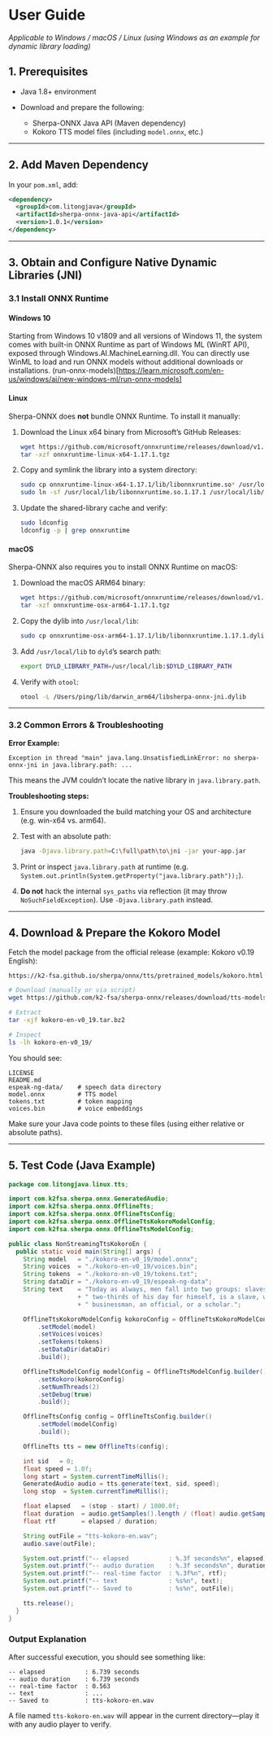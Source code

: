 # User Guide

*Applicable to Windows / macOS / Linux (using Windows as an example for dynamic library loading)*

## 1. Prerequisites

* Java 1.8+ environment
* Download and prepare the following:

  * Sherpa-ONNX Java API (Maven dependency)
  * Kokoro TTS model files (including `model.onnx`, etc.)

---

## 2. Add Maven Dependency

In your `pom.xml`, add:

```xml
<dependency>
  <groupId>com.litongjava</groupId>
  <artifactId>sherpa-onnx-java-api</artifactId>
  <version>1.0.1</version>
</dependency>
```

---

## 3. Obtain and Configure Native Dynamic Libraries (JNI)

### 3.1 Install ONNX Runtime

#### Windows 10

Starting from Windows 10 v1809 and all versions of Windows 11, the system comes with built-in ONNX Runtime as part of Windows ML (WinRT API), exposed through Windows.AI.MachineLearning.dll. You can directly use WinML to load and run ONNX models without additional downloads or installations.
(run-onnx-models)[https://learn.microsoft.com/en-us/windows/ai/new-windows-ml/run-onnx-models]

#### Linux

Sherpa-ONNX does **not** bundle ONNX Runtime. To install it manually:

1. Download the Linux x64 binary from Microsoft’s GitHub Releases:

   ```bash
   wget https://github.com/microsoft/onnxruntime/releases/download/v1.17.1/onnxruntime-linux-x64-1.17.1.tgz
   tar -xzf onnxruntime-linux-x64-1.17.1.tgz
   ```

2. Copy and symlink the library into a system directory:

   ```bash
   sudo cp onnxruntime-linux-x64-1.17.1/lib/libonnxruntime.so* /usr/local/lib/
   sudo ln -sf /usr/local/lib/libonnxruntime.so.1.17.1 /usr/local/lib/libonnxruntime.so
   ```

3. Update the shared-library cache and verify:

   ```bash
   sudo ldconfig
   ldconfig -p | grep onnxruntime
   ```

#### macOS

Sherpa-ONNX also requires you to install ONNX Runtime on macOS:

1. Download the macOS ARM64 binary:

   ```bash
   wget https://github.com/microsoft/onnxruntime/releases/download/v1.17.1/onnxruntime-osx-arm64-1.17.1.tgz
   tar -xzf onnxruntime-osx-arm64-1.17.1.tgz
   ```

2. Copy the dylib into `/usr/local/lib`:

   ```bash
   sudo cp onnxruntime-osx-arm64-1.17.1/lib/libonnxruntime.1.17.1.dylib /usr/local/lib/
   ```

3. Add `/usr/local/lib` to `dyld`’s search path:

   ```bash
   export DYLD_LIBRARY_PATH=/usr/local/lib:$DYLD_LIBRARY_PATH
   ```

4. Verify with `otool`:

   ```bash
   otool -L /Users/ping/lib/darwin_arm64/libsherpa-onnx-jni.dylib
   ```

---

### 3.2 Common Errors & Troubleshooting

**Error Example:**

```text
Exception in thread "main" java.lang.UnsatisfiedLinkError: no sherpa-onnx-jni in java.library.path: ...
```

This means the JVM couldn’t locate the native library in `java.library.path`.

**Troubleshooting steps:**

1. Ensure you downloaded the build matching your OS and architecture (e.g. win-x64 vs. arm64).

2. Test with an absolute path:

   ```bash
   java -Djava.library.path=C:\full\path\to\jni -jar your-app.jar
   ```

3. Print or inspect `java.library.path` at runtime (e.g. `System.out.println(System.getProperty("java.library.path"));`).

4. **Do not** hack the internal `sys_paths` via reflection (it may throw `NoSuchFieldException`). Use `-Djava.library.path` instead.

---

## 4. Download & Prepare the Kokoro Model

Fetch the model package from the official release (example: Kokoro v0.19 English):

```
https://k2-fsa.github.io/sherpa/onnx/tts/pretrained_models/kokoro.html
```

```bash
# Download (manually or via script)
wget https://github.com/k2-fsa/sherpa-onnx/releases/download/tts-models/kokoro-en-v0_19.tar.bz2

# Extract
tar -xjf kokoro-en-v0_19.tar.bz2

# Inspect
ls -lh kokoro-en-v0_19/
```

You should see:

```
LICENSE
README.md
espeak-ng-data/    # speech data directory
model.onnx         # TTS model
tokens.txt         # token mapping
voices.bin         # voice embeddings
```

Make sure your Java code points to these files (using either relative or absolute paths).

---

## 5. Test Code (Java Example)

```java
package com.litongjava.linux.tts;

import com.k2fsa.sherpa.onnx.GeneratedAudio;
import com.k2fsa.sherpa.onnx.OfflineTts;
import com.k2fsa.sherpa.onnx.OfflineTtsConfig;
import com.k2fsa.sherpa.onnx.OfflineTtsKokoroModelConfig;
import com.k2fsa.sherpa.onnx.OfflineTtsModelConfig;

public class NonStreamingTtsKokoroEn {
  public static void main(String[] args) {
    String model   = "./kokoro-en-v0_19/model.onnx";
    String voices  = "./kokoro-en-v0_19/voices.bin";
    String tokens  = "./kokoro-en-v0_19/tokens.txt";
    String dataDir = "./kokoro-en-v0_19/espeak-ng-data";
    String text    = "Today as always, men fall into two groups: slaves and free men. Whoever does not have"
                   + " two-thirds of his day for himself, is a slave, whatever he may be: a statesman, a"
                   + " businessman, an official, or a scholar.";

    OfflineTtsKokoroModelConfig kokoroConfig = OfflineTtsKokoroModelConfig.builder()
        .setModel(model)
        .setVoices(voices)
        .setTokens(tokens)
        .setDataDir(dataDir)
        .build();

    OfflineTtsModelConfig modelConfig = OfflineTtsModelConfig.builder()
        .setKokoro(kokoroConfig)
        .setNumThreads(2)
        .setDebug(true)
        .build();

    OfflineTtsConfig config = OfflineTtsConfig.builder()
        .setModel(modelConfig)
        .build();

    OfflineTts tts = new OfflineTts(config);

    int sid   = 0;
    float speed = 1.0f;
    long start = System.currentTimeMillis();
    GeneratedAudio audio = tts.generate(text, sid, speed);
    long stop  = System.currentTimeMillis();

    float elapsed   = (stop - start) / 1000.0f;
    float duration  = audio.getSamples().length / (float) audio.getSampleRate();
    float rtf       = elapsed / duration;

    String outFile = "tts-kokoro-en.wav";
    audio.save(outFile);

    System.out.printf("-- elapsed           : %.3f seconds%n", elapsed);
    System.out.printf("-- audio duration    : %.3f seconds%n", duration);
    System.out.printf("-- real-time factor  : %.3f%n", rtf);
    System.out.printf("-- text              : %s%n", text);
    System.out.printf("-- Saved to          : %s%n", outFile);

    tts.release();
  }
}
```

### Output Explanation

After successful execution, you should see something like:

```
-- elapsed           : 6.739 seconds
-- audio duration    : 6.739 seconds
-- real-time factor  : 0.563
-- text              : ...
-- Saved to          : tts-kokoro-en.wav
```

A file named `tts-kokoro-en.wav` will appear in the current directory—play it with any audio player to verify.
